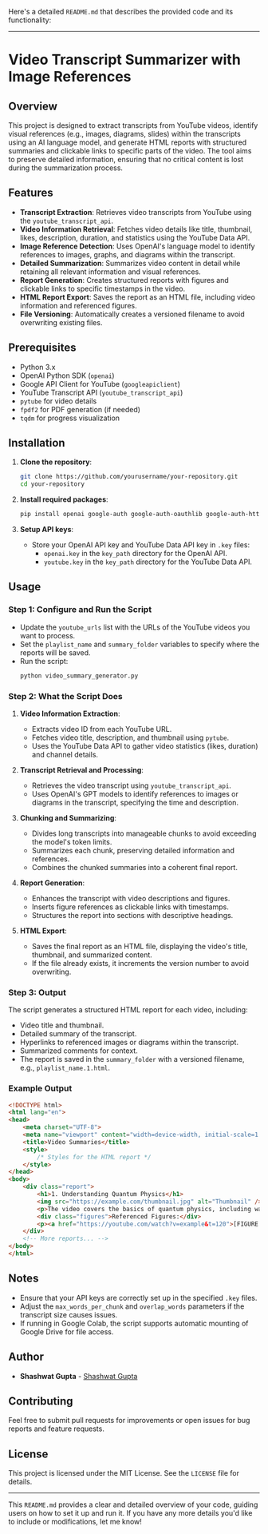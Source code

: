 Here's a detailed `README.md` that describes the provided code and its functionality:

---

# Video Transcript Summarizer with Image References

## Overview

This project is designed to extract transcripts from YouTube videos, identify visual references (e.g., images, diagrams, slides) within the transcripts using an AI language model, and generate HTML reports with structured summaries and clickable links to specific parts of the video. The tool aims to preserve detailed information, ensuring that no critical content is lost during the summarization process.

## Features

- **Transcript Extraction**: Retrieves video transcripts from YouTube using the `youtube_transcript_api`.
- **Video Information Retrieval**: Fetches video details like title, thumbnail, likes, description, duration, and statistics using the YouTube Data API.
- **Image Reference Detection**: Uses OpenAI's language model to identify references to images, graphs, and diagrams within the transcript.
- **Detailed Summarization**: Summarizes video content in detail while retaining all relevant information and visual references.
- **Report Generation**: Creates structured reports with figures and clickable links to specific timestamps in the video.
- **HTML Report Export**: Saves the report as an HTML file, including video information and referenced figures.
- **File Versioning**: Automatically creates a versioned filename to avoid overwriting existing files.

## Prerequisites

- Python 3.x
- OpenAI Python SDK (`openai`)
- Google API Client for YouTube (`googleapiclient`)
- YouTube Transcript API (`youtube_transcript_api`)
- `pytube` for video details
- `fpdf2` for PDF generation (if needed)
- `tqdm` for progress visualization

## Installation

1. **Clone the repository**:

   ```bash
   git clone https://github.com/yourusername/your-repository.git
   cd your-repository
   ```
2. **Install required packages**:

   ```bash
   pip install openai google-auth google-auth-oauthlib google-auth-httplib2 google-api-python-client youtube-transcript-api pytube fpdf2 tqdm
   ```
3. **Setup API keys**:

   - Store your OpenAI API key and YouTube Data API key in `.key` files:
     - `openai.key` in the `key_path` directory for the OpenAI API.
     - `youtube.key` in the `key_path` directory for the YouTube Data API.

## Usage

### Step 1: Configure and Run the Script

- Update the `youtube_urls` list with the URLs of the YouTube videos you want to process.
- Set the `playlist_name` and `summary_folder` variables to specify where the reports will be saved.
- Run the script:
  ```bash
  python video_summary_generator.py
  ```

### Step 2: What the Script Does

1. **Video Information Extraction**:

   - Extracts video ID from each YouTube URL.
   - Fetches video title, description, and thumbnail using `pytube`.
   - Uses the YouTube Data API to gather video statistics (likes, duration) and channel details.
2. **Transcript Retrieval and Processing**:

   - Retrieves the video transcript using `youtube_transcript_api`.
   - Uses OpenAI's GPT models to identify references to images or diagrams in the transcript, specifying the time and description.
3. **Chunking and Summarizing**:

   - Divides long transcripts into manageable chunks to avoid exceeding the model's token limits.
   - Summarizes each chunk, preserving detailed information and references.
   - Combines the chunked summaries into a coherent final report.
4. **Report Generation**:

   - Enhances the transcript with video descriptions and figures.
   - Inserts figure references as clickable links with timestamps.
   - Structures the report into sections with descriptive headings.
5. **HTML Export**:

   - Saves the final report as an HTML file, displaying the video's title, thumbnail, and summarized content.
   - If the file already exists, it increments the version number to avoid overwriting.

### Step 3: Output

The script generates a structured HTML report for each video, including:

- Video title and thumbnail.
- Detailed summary of the transcript.
- Hyperlinks to referenced images or diagrams within the transcript.
- Summarized comments for context.
- The report is saved in the `summary_folder` with a versioned filename, e.g., `playlist_name.1.html`.

### Example Output

```html
<!DOCTYPE html>
<html lang="en">
<head>
    <meta charset="UTF-8">
    <meta name="viewport" content="width=device-width, initial-scale=1.0">
    <title>Video Summaries</title>
    <style>
        /* Styles for the HTML report */
    </style>
</head>
<body>
    <div class="report">
        <h1>1. Understanding Quantum Physics</h1>
        <img src="https://example.com/thumbnail.jpg" alt="Thumbnail" />
        <p>The video covers the basics of quantum physics, including wave-particle duality...</p>
        <div class="figures">Referenced Figures:</div>
        <p><a href="https://youtube.com/watch?v=example&t=120">[FIGURE 1: Diagram of wave-particle duality]</a></p>
    </div>
    <!-- More reports... -->
</body>
</html>
```

## Notes

- Ensure that your API keys are correctly set up in the specified `.key` files.
- Adjust the `max_words_per_chunk` and `overlap_words` parameters if the transcript size causes issues.
- If running in Google Colab, the script supports automatic mounting of Google Drive for file access.

## Author

- **Shashwat Gupta** - [Shashwat Gupta](https://github.com/ShashwatGupta2001/)

## Contributing

Feel free to submit pull requests for improvements or open issues for bug reports and feature requests.

## License

This project is licensed under the MIT License. See the `LICENSE` file for details.

---

This `README.md` provides a clear and detailed overview of your code, guiding users on how to set it up and run it. If you have any more details you'd like to include or modifications, let me know!
